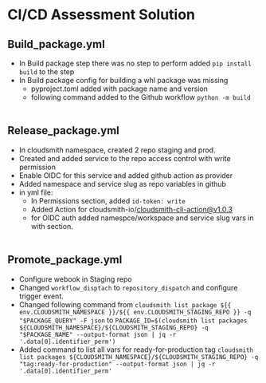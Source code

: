 # CI/CD Assessment Solution

## Build_package.yml
- In Build package step there was no step to perform added `pip install build` to the step
- In Build package config for building a whl package was missing 
    * pyproject.toml added with package name and version
    * following command added to the Github workflow `python -m build`
  <br>
 ## Release_package.yml
- In cloudsmith namespace, created 2 repo staging and prod.
- Created and added service to the repo access control with write permission
- Enable OIDC for this service and added github action as provider
- Added namespace and service slug as repo variables in github
- in yml file:
     * In Permissions section, added `id-token: write`
     * Added Action for cloudsmith-io/cloudsmith-cli-action@v1.0.3
     * for OIDC auth added namespce/workspace and service slug vars in with section.
   <br>
## Promote_package.yml
- Configure webook in Staging repo
- Changed `workflow_disptach` to `repository_dispatch` and configure trigger event.
- Changed following command from `cloudsmith list package ${{ env.CLOUDSMITH_NAMESPACE }}/${{ env.CLOUDSMITH_STAGING_REPO }} -q "$PACKAGE_QUERY" -F json` to `PACKAGE_ID=$(cloudsmith list packages ${CLOUDSMITH_NAMESPACE}/${CLOUDSMITH_STAGING_REPO} -q "$PACKAGE_NAME" --output-format json | jq -r '.data[0].identifier_perm')`
- Added command to list all vars for ready-for-production tag `cloudsmith list packages ${CLOUDSMITH_NAMESPACE}/${CLOUDSMITH_STAGING_REPO} -q "tag:ready-for-production" --output-format json | jq -r '.data[0].identifier_perm'`
